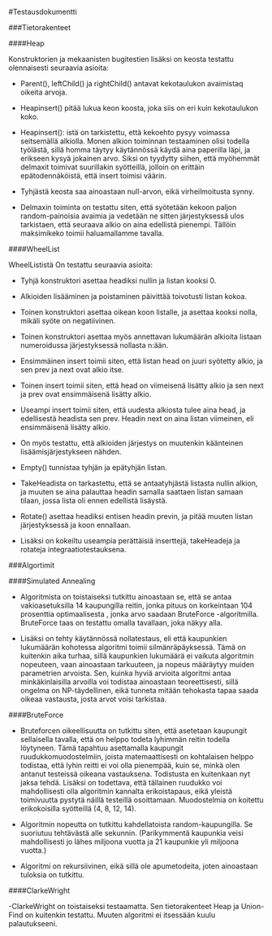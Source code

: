 ﻿#Testausdokumentti

###Tietorakenteet

####Heap

Konstruktorien ja mekaanisten bugitestien lisäksi on keosta testattu olennaisesti seuraavia asioita: 

- Parent(), leftChild() ja rightChild() antavat kekotaulukon avaimistaq oikeita arvoja.

- Heapinsert() pitää lukua keon koosta, joka siis on eri kuin kekotaulukon koko.

- Heapinsert(): istä on tarkistettu, että kekoehto pysyy voimassa seitsemällä alkiolla. Monen alkion toiminnan testaaminen olisi todella työlästä, sillä homma täytyy käytännössä käydä aina paperilla läpi, ja erikseen kysyä jokainen arvo. Siksi on tyydytty siihen, että myöhemmät delmaxit toimivat suurillakin syötteillä, jolloin on erittäin epätodennäköistä, että insert toimisi väärin.

- Tyhjästä keosta saa ainoastaan null-arvon, eikä virheilmoitusta synny.

- Delmaxin toiminta on testattu siten, että syötetään kekoon paljon random-painoisia avaimia ja vedetään ne sitten järjestyksessä ulos tarkistaen, että seuraava alkio on aina edellistä pienempi. Tällöin maksimikeko toimii haluamallamme tavalla.


####WheelList

WheelLististä On testattu seuraavia asioita:

- Tyhjä konstruktori asettaa headiksi nullin ja listan kooksi 0.

- Alkioiden lisääminen ja poistaminen päivittää toivotusti listan kokoa.

- Toinen konstruktori asettaa oikean koon listalle, ja asettaa kooksi nolla, mikäli syöte on negatiivinen.

- Toinen konstruktori asettaa myös annettavan lukumäärän alkioita listaan numeroidussa järjestyksessä nollasta n:ään.

- Ensimmäinen insert toimii siten, että listan head on juuri syötetty alkio, ja sen prev ja next ovat alkio itse.

- Toinen insert toimii siten, että head on viimeisenä lisätty alkio ja sen next ja prev ovat ensimmäisenä lisätty alkio.

- Useampi insert toimii siten, että uudesta alkiosta tulee aina head, ja edellisestä headista sen prev. Headin next on aina listan viimeinen, eli ensimmäisenä lisätty alkio.

- On myös testattu, että alkioiden järjestys on muutenkin käänteinen lisäämisjärjestykseen nähden.

- Empty() tunnistaa tyhjän ja epätyhjän listan.

- TakeHeadista on tarkastettu, että se antaatyhjästä listasta nullin alkion, ja muuten se aina palauttaa headin samalla saattaen listan samaan tilaan, jossa lista oli ennen edellistä lisäystä.

- Rotate() asettaa headiksi entisen headin previn, ja pitää muuten listan järjestyksessä ja koon ennallaan.

- Lisäksi on kokeiltu useampia perättäisiä inserttejä, takeHeadeja ja rotateja integraatiotestauksena. 

###Algortimit

####Simulated Annealing

- Algoritmista on toistaiseksi tutkittu ainoastaan se, että se antaa vakioasetuksilla 14 kaupungilla reitin, jonka pituus on korkeintaan 104 prosenttia optimaalisesta
, jonka arvo saadaan BruteForce -algoritmilla. BruteForce taas on testattu omalla tavallaan, joka näkyy alla.

- Lisäksi on tehty käytännössä nollatestaus, eli että kaupunkien lukumäärän kohotessa algoritmi toimii silmänräpäyksessä. Tämä on kuitenkin aika turhaa, sillä kaupunkien lukumäärä
 ei vaikuta algoritmin nopeuteen, vaan ainoastaan tarkuuteen, ja nopeus määräytyy muiden parametrien arvoista. Sen, kuinka hyviä arvioita algoritmi antaa minkäkinlaisilla arvoilla voi todistaa ainoastaan teoreettisesti, sillä ongelma on NP-täydellinen, eikä tunneta mitään tehokasta tapaa saada oikeaa vastausta, josta arvot voisi tarkistaa.  

####BruteForce

- Bruteforcen oikeellisuutta on tutkittu siten, että asetetaan kaupungit sellaisella tavalla, että on helppo todeta lyhimmän reitin todella löytyneen. Tämä tapahtuu asettamalla kaupungit ruudukkomuodostelmiin, joista matemaattisesti on kohtalaisen helppo todistaa, että lyhin reitti ei voi olla pienempää, kuin se, minkä olen antanut testeissä oikeana vastauksena. Todistusta en kuitenkaan nyt jaksa tehdä. Lisäksi on todettava, että tällainen ruudukko voi mahdollisesti olla algoritmin kannalta erikoistapaus, eikä yleistä toimivuutta pystytä näillä testeillä osoittamaan. Muodostelmia on koitettu erikokoisilla syötteillä (4, 8, 12, 14).

- Algoritmin nopeutta on tutkittu kahdellatoista random-kaupungilla. Se suoriutuu tehtävästä alle sekunnin. (Parikymmentä kaupunkia veisi mahdollisesti jo lähes miljoona vuotta ja 21 kaupunkie yli miljoona vuotta.)

- Algoritmi on rekursiivinen, eikä sillä ole apumetodeita, joten ainoastaan tuloksia on tutkittu.

####ClarkeWright

-ClarkeWright on toistaiseksi testaamatta. Sen tietorakenteet Heap ja Union-Find on kuitenkin testattu. Muuten algoritmi ei itsessään kuulu palautukseeni.
